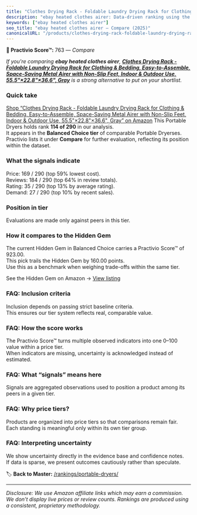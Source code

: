 ```yaml
---
title: "Clothes Drying Rack - Foldable Laundry Drying Rack for Clothing & Bedding, Easy-to-Assemble, Space-Saving Metal Airer with Non-Slip Feet, Indoor & Outdoor Use, 55.5\"×22.8\"×36.6\", Gray"
description: "ebay heated clothes airer: Data-driven ranking using the Practivio Score™. Positioned by quality, value, demand, findability, momentum."
keywords: ["ebay heated clothes airer"]
seo_title: "ebay heated clothes airer — Compare (2025)"
canonicalURL: "/products/clothes-drying-rack-foldable-laundry-drying-rack-for-clothing-bedding-easy-to-assemble-space-saving-metal-airer-with-non-slip-feet-indoor-outdoor-use-555228366-gray-B0F3D8NBDS/"
---
```


**🛒 Practivio Score™:** 763 — _Compare_


*If you're comparing **ebay heated clothes airer**, **[Clothes Drying Rack - Foldable Laundry Drying Rack for Clothing & Bedding, Easy-to-Assemble, Space-Saving Metal Airer with Non-Slip Feet, Indoor & Outdoor Use, 55.5"×22.8"×36.6", Gray](https://www.amazon.com/dp/B0F3D8NBDS?tag=practivio-20)** is a strong alternative to put on your shortlist.*
### Quick take
[Shop “Clothes Drying Rack - Foldable Laundry Drying Rack for Clothing & Bedding, Easy-to-Assemble, Space-Saving Metal Airer with Non-Slip Feet, Indoor & Outdoor Use, 55.5"×22.8"×36.6", Gray” on Amazon](https://www.amazon.com/dp/B0F3D8NBDS?tag=practivio-20)
This Portable Dryers holds rank **114 of 290** in our analysis.  
It appears in the **Balanced Choice tier** of comparable Portable Dryerses.  
Practivio lists it under **Compare** for further evaluation, reflecting its position within the dataset.

### What the signals indicate
Price: 169 / 290 (top 59% lowest cost).  
Reviews: 184 / 290 (top 64% in review totals).  
Rating: 35 / 290 (top 13% by average rating).  
Demand: 27 / 290 (top 10% by recent sales).

### Position in tier
Evaluations are made only against peers in this tier.

### How it compares to the Hidden Gem
The current Hidden Gem in Balanced Choice carries a Practivio Score™ of 923.00.  
This pick trails the Hidden Gem by 160.00 points.  
Use this as a benchmark when weighing trade-offs within the same tier.  

See the Hidden Gem on Amazon → [View listing](https://www.amazon.com/dp/B00Q4X2FSM?tag=practivio-20)

### FAQ: Inclusion criteria
Inclusion depends on passing strict baseline criteria.  
This ensures our tier system reflects real, comparable value.

### FAQ: How the score works
The Practivio Score™ turns multiple observed indicators into one 0–100 value within a price tier.  
When indicators are missing, uncertainty is acknowledged instead of estimated.

### FAQ: What “signals” means here
Signals are aggregated observations used to position a product among its peers in a given tier.

### FAQ: Why price tiers?
Products are organized into price tiers so that comparisons remain fair.  
Each standing is meaningful only within its own tier group.

### FAQ: Interpreting uncertainty
We show uncertainty directly in the evidence base and confidence notes.  
If data is sparse, we present outcomes cautiously rather than speculate.

<!-- Missing template for Compare/CompareWithinPriceClass -->


🏷️ **Back to Master:** [/rankings/portable-dryers/](/rankings/portable-dryers/)

---
_Disclosure: We use Amazon affiliate links which may earn a commission. We don’t display live prices or review counts. Rankings are produced using a consistent, proprietary methodology._

